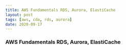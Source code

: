 ```yaml
---
title: AWS Fundamentals RDS, Aurora, ElastiCache
layout: post
tags: [aws, cda, rds, aurora]
date: 2020-09-17
---
```


### AWS Fundamentals RDS, Aurora, ElastiCache

